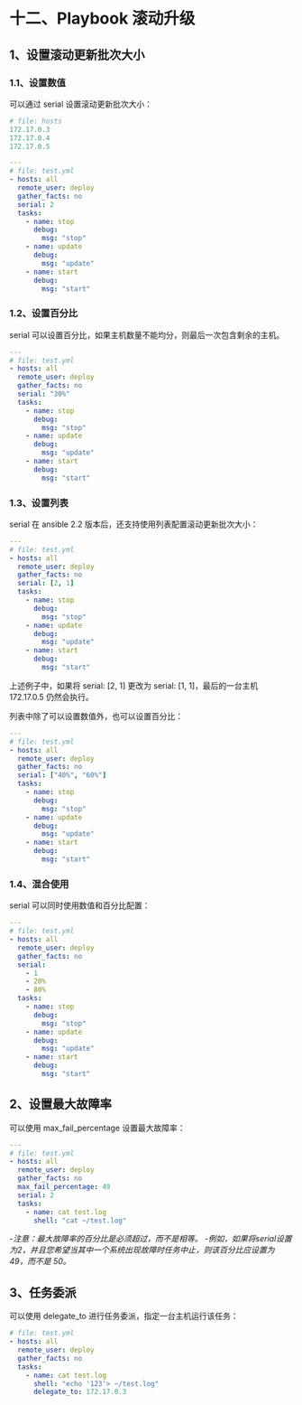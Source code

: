 # 十二、Playbook 滚动升级

## 1、设置滚动更新批次大小

### 1.1、设置数值

可以通过 serial 设置滚动更新批次大小：

```yml
# file: hosts
172.17.0.3
172.17.0.4
172.17.0.5
```

```yml
---
# file: test.yml
- hosts: all
  remote_user: deploy
  gather_facts: no
  serial: 2
  tasks:
    - name: stop
      debug:
        msg: "stop"
    - name: update
      debug:
        msg: "update"
    - name: start
      debug:
        msg: "start"
```

### 1.2、设置百分比

serial 可以设置百分比，如果主机数量不能均分，则最后一次包含剩余的主机。

```yml
---
# file: test.yml
- hosts: all
  remote_user: deploy
  gather_facts: no
  serial: "30%"
  tasks:
    - name: stop
      debug:
        msg: "stop"
    - name: update
      debug:
        msg: "update"
    - name: start
      debug:
        msg: "start"
```

### 1.3、设置列表

serial 在 ansible 2.2 版本后，还支持使用列表配置滚动更新批次大小：

```yml
---
# file: test.yml
- hosts: all
  remote_user: deploy
  gather_facts: no
  serial: [2, 1]
  tasks:
    - name: stop
      debug:
        msg: "stop"
    - name: update
      debug:
        msg: "update"
    - name: start
      debug:
        msg: "start"
```

上述例子中，如果将 serial: [2, 1] 更改为 serial: [1, 1]，最后的一台主机 172.17.0.5 仍然会执行。

列表中除了可以设置数值外，也可以设置百分比：

```yml
---
# file: test.yml
- hosts: all
  remote_user: deploy
  gather_facts: no
  serial: ["40%", "60%"]
  tasks:
    - name: stop
      debug:
        msg: "stop"
    - name: update
      debug:
        msg: "update"
    - name: start
      debug:
        msg: "start"
```

### 1.4、混合使用

serial 可以同时使用数值和百分比配置：

```yml
---
# file: test.yml
- hosts: all
  remote_user: deploy
  gather_facts: no
  serial:
    - 1
    - 20%
    - 80%
  tasks:
    - name: stop
      debug:
        msg: "stop"
    - name: update
      debug:
        msg: "update"
    - name: start
      debug:
        msg: "start"
```

## 2、设置最大故障率

可以使用 max_fail_percentage 设置最大故障率：

```yml
---
# file: test.yml
- hosts: all
  remote_user: deploy
  gather_facts: no
  max_fail_percentage: 49
  serial: 2
  tasks:
    - name: cat test.log
      shell: "cat ~/test.log"
```

-*注意：最大故障率的百分比是必须超过，而不是相等。*
-*例如，如果将serial设置为2，并且您希望当其中一个系统出现故障时任务中止，则该百分比应设置为 49，而不是 50。*

## 3、任务委派

可以使用 delegate_to 进行任务委派，指定一台主机运行该任务：

```yml
# file: test.yml
- hosts: all
  remote_user: deploy
  gather_facts: no
  tasks:
    - name: cat test.log
      shell: "echo '123'> ~/test.log"
      delegate_to: 172.17.0.3
```
